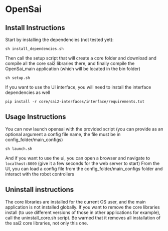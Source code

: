 # OpenSai

## Install Instructions
Start by installing the dependencies (not tested yet):
```
sh install_dependencies.sh
```

Then call the setup script that will create a core folder and download and compile all the core sai2 libraries there, and finally compile the OpenSai_main application (which will be located in the bin folder)
```
sh setup.sh
```

If you want to use the UI interface, you will need to install the interface dependencies as well
```
pip install -r core/sai2-interfaces/interface/requirements.txt
```

## Usage Instructions
You can now launch opensai with the provided script (you can provide as an optional argument a config file name, the file must be in config_folder/main_configs)
```
sh launch.sh
```
And if you want to use the ui, you can open a browser and navigate to `localhost:8000` (give it a few seconds for the web server to start)
From the UI, you can load a config file from the config_folder/main_configs folder and interact with the robot controllers

## Uninstall instructions
The core libraries are installed for the current OS user, and the main application is not installed globally. If you want to remove the core libraries install (to use different versions of those in other applications for example), call the uninstall_core.sh script. Be warned that it removes all installation of the sai2 core libraries, not only this one.



